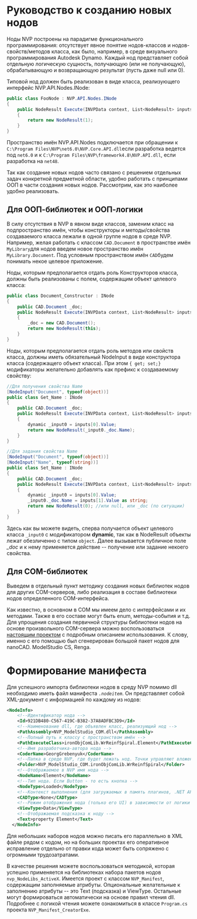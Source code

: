 # Руководство к созданию новых нодов

Ноды NVP построены на парадигме функционального программирования: отсутствует явное понятие нодов-классов и нодов-свойств/методов класса, как было, например, в среде визуального программирования Autodesk Dynamo. Каждый нод представляет собой отдельную логическую сущность, получающую (или не получающую), обрабатывающую и возвращающую результат (пусть даже null или 0).

Типовой нод должен быть реализован в виде класса, реализующего интерфейс NVP.API.Nodes.INode:

```cs
public class FooNode : NVP.API.Nodes.INode
{
    public NodeResult Execute(INVPData context, List<NodeResult> inputs)
    {
        return new NodeResult(1);
    }
}
```

Пространство имён NVP.API.Nodes подключается при обращении к `C:\Program Files\NVP\net6.0\NVP.Core.API.dll`если разработка ведется под `net6.0` и к `C:\Program Files\NVP\framework4.8\NVP.API.dll`, если разработка на `net48`.

Так как создание новых нодов часто связано с решением отдельных задач конкретной предметной области, удобно работать с принципами ООП в части создания новых нодов. Рассмотрим, как это наиболее удобно реализовать.

## Для ООП-библиотек и ООП-логики

В силу отсутствия в NVP в явном виде классов, заменим класс на подпространство имён, чтобы конструкторы и методы/свойства создаваемого класса лежали в одной группе нодов в среде NVP. Например, желая работать с классом `CAD.Document` в пространстве имён `MyLibrary`для нодов введем новое пространство имён `MyLibrary.Document`. Под условным пространством имён `CAD`будем понимать некое целевое приложение.

Ноды, которым предполагается отдать роль Конструкторов класса, должны быть реализованы с полем, содержащим объект целевого класса:

```cs
public class Document_Constructor : INode
{
    public CAD.Document _doc;
    public NodeResult Execute(INVPData context, List<NodeResult> inputs)
    {
        _doc = new CAD.Document();
        return new NodeResult(this);
    }
}
```

Ноды, которым предполагается отдать роль методов или свойств класса, должны иметь обязательный NodeInput в виде конструктора класса (содержащего объект класса). При этом `{ get; set;}` модификаторы желательно добавлять как префикс к создаваемому свойству:

```cs
//Для получения свойства Name
[NodeInput("Document", typeof(object))]
public class Get_Name : INode
{
    public CAD.Document _doc;
    public NodeResult Execute(INVPData context, List<NodeResult> inputs)
    {
        dynamic _input0 = inputs[0].Value;
        return new NodeResult(_input0._doc.Name);
    }
}

//Для задания свойства Name
[NodeInput("Document", typeof(object))]
[NodeInput("Name", typeof(string))]
public class Set_Name : INode
{
    public CAD.Document _doc;
    public NodeResult Execute(INVPData context, List<NodeResult> inputs)
    {
        dynamic _input0 = inputs[0].Value;
        _input0._doc.Name = inputs[1].Value as string;
        return new NodeResult(0); //или null, или _doc (по ситуации)
    }
}
```

Здесь как вы можете видеть, сперва получается объект целевого класса `_input0` с модификатором **dynamic**, так как в NodeResult объекты лежат обезличенно с типом `object`. Далее вызывается публичное поле *_doc* и к нему применяется действие -- получение или задание некоего свойства. 

## Для COM-библиотек

Выведем в отдельный пункт методику создания новых библиотек нодов для других COM-серверов, либо реализация в составе библиотеки нодов определенного COM-интерфейса. 

Как известно, в основном в COM мы имеем дело с интерфейсами и их методами. Также в его составе могут быть enum, методы-события и т.д. Для упрощения создания первичной структуры библиотеки нодов на основе произвольного COM-сервера можно воспользоваться [настоящим проектом](https://github.com/GeorgGrebenyuk/idl2nvp_converter) с подробным описанием использования. К слову, именно с его помощью был сгенерирован большой пакет нодов для nanoCAD. ModelStudio CS, Renga.

# Формирование манифеста

Для успешного импорта библиотеки нодов в среду NVP помимо dll необходимо иметь файл манифеста *`.nodeitem`*. Он представляет собой XML-документ с информацией по каждому из нодов:

```xml
<NodeInfo>
    <!--Идентификатор нода --> 
    <Id>921DB480-C567-419C-B382-37A8ADFBC3D9</Id>
    <!--Наименование dll, где объявлен класс, реализующий нод --> 
    <PathAssembly>NVP_ModelStudio_COM.dll</PathAssembly>
    <!--Полный путь к классу с пространством имён --> 
    <PathExecuteClass>ironObjComLib.WrReinfSpiral.Element</PathExecuteClass>
    <!--Имя разработчика-автора нода --> 
    <CoderName>GeorgGrebenyuk</CoderName>
    <!--Папка в среде NVP, где будет лежать нод. Точки управляют вложенностью групп --> 
    <Folder>NVP_ModelStudio_COM.ironObjComLib.WrReinfSpiral</Folder>
    <!--Отображаемое в NVP имя нода --> 
    <NodeName>Element</NodeName>
    <!--Тип нода. Если Button - то есть кнопка --> 
    <NodeType>Loaded</NodeType>
    <!--Контекст выполнения (для загружаемых в память плагинов, .NET API) --> 
    <CADType>None</CADType>
    <!--Режим отображения нода (только его UI) в зависимости от логики нода--> 
    <ViewType>Data</ViewType>
    <!--Отображаемая подсказка к ноду --> 
    <Text>property Element</Text>
  </NodeInfo>
```

Для небольших наборов нодов можно писать его параллельно в XML файле рядом с кодом, но на больших проектах его оперативное исправление отдельно от правки кода может быть сопряжено с огромными трудозатратами. 

В качестве решения можете воспользоваться методикой, которая успешно применяется на библиотеках набора пакетов нодов `nvp_NodeLibs_ActiveX`. Имеется проект с классом `NVP_Manifest`, содержащим заполняемые атрибуты. Опциональные желательные к заполнению атрибуты -- это Text (подсказка) и ViewType. Остальные могут формироваться автоматически на основе правил чтения dll. Подробнее с логикой чтения можете ознакомиться в классе `Program.cs` проекта `NVP_Manifest_CreatorExe`.
